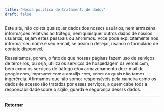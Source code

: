 ```yaml
---
title: "Nossa política de tratamento de dados"
draft: false
---
```


Este site, não coleta quaisquer dados dos nossos usuários, nem armazena informações relativas ao tráfego, nem quaisquer outros dados de nossos usuários, sejam estes pessoais ou anônimos. Você pode explicitamente nos informar seu nome e seu e-mail, se assim o desejar, usando o formulário de contato disponível.

Ressaltamos, porém, o fato de que nossas páginas fazem uso de serviços de terceiros, ou seja, utiliza os serviços de hospedagem da vercel.com, bem como os serviços de tráfego e/ou armazenamento de e-mail do google.com, improvmx.com e emailjs.com, sobre os quais não temos ingerência. Afirmamos que não somos responsáveis pela maneira como os dados de acesso são tratados por esses serviços, a quem cabe toda a responsabilidade sobre o sigilo, guarda e segurança desses dados.

---

#### [Retornar](/#contact)